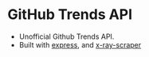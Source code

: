 # GitHub Trends API

-   Unofficial Github Trends API.
-   Built with [express](https://www.npmjs.com/package/express), and [x-ray-scraper](https://www.npmjs.com/package/x-ray-scraper)
